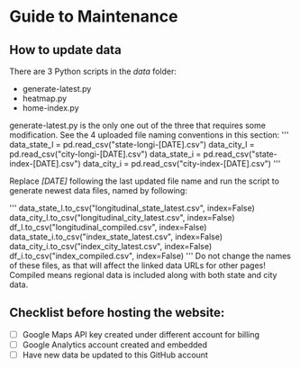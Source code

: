 # Guide to Maintenance

## How to update data
There are 3 Python scripts in the *data* folder:
- generate-latest.py
- heatmap.py
- home-index.py

generate-latest.py is the only one out of the three that requires some modification.
See the 4 uploaded file naming conventions in this section:
'''
data_state_l = pd.read_csv("state-longi-[DATE].csv")
data_city_l = pd.read_csv("city-longi-[DATE].csv")
data_state_i = pd.read_csv("state-index-[DATE].csv")
data_city_i = pd.read_csv("city-index-[DATE].csv")
'''

Replace *[DATE]* following the last updated file name and run the script to generate newest
data files, named by following:

'''
data_state_l.to_csv("longitudinal_state_latest.csv", index=False)
data_city_l.to_csv("longitudinal_city_latest.csv", index=False)
df_l.to_csv("longitudinal_compiled.csv", index=False)
data_state_i.to_csv("index_state_latest.csv", index=False)
data_city_i.to_csv("index_city_latest.csv", index=False)
df_i.to_csv("index_compiled.csv", index=False)
'''
Do not change the names of these files, as that will affect the linked data URLs for other pages!
Compiled means regional data is included along with both state and city data.

## Checklist before hosting the website:
- [ ] Google Maps API key created under different account for billing
- [ ] Google Analytics account created and embedded
- [ ] Have new data be updated to this GitHub account
